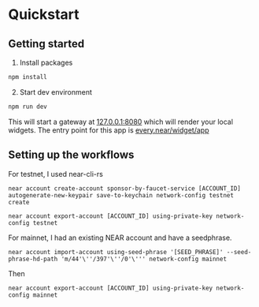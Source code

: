 # Quickstart

## Getting started

1. Install packages

```cmd
npm install
```

2. Start dev environment

```cmd
npm run dev
```

This will start a gateway at [127.0.0.1:8080](http://127.0.0.1:8080) which will render your local widgets. The entry point for this app is [every.near/widget/app](http://127.0.0.1:8080/every.near/widget/app)


## Setting up the workflows

For testnet, I used near-cli-rs

`near account create-account sponsor-by-faucet-service [ACCOUNT_ID] autogenerate-new-keypair save-to-keychain network-config testnet create`

`near account export-account [ACCOUNT_ID] using-private-key network-config testnet`

For mainnet, I had an existing NEAR account and have a seedphrase.

`near account import-account using-seed-phrase '[SEED_PHRASE]' --seed-phrase-hd-path 'm/44'\''/397'\''/0'\''' network-config mainnet`

Then 

`near account export-account [ACCOUNT_ID] using-private-key network-config mainnet`
